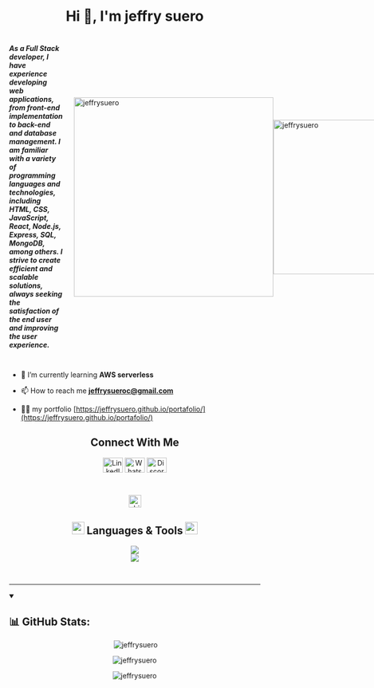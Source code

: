<h1 align="center">Hi 👋, I'm jeffry suero</h1>

<div style="display: flex; align-items: center; justify-content: space-between; margin-bottom: 20px;">
    <h5 style="flex: 1; margin-right: 20px;">
        As a Full Stack developer, I have experience developing web applications, from front-end implementation to back-end and database management. I am familiar with a variety of programming languages and technologies, including HTML, CSS, JavaScript, React, Node.js, Express, SQL, MongoDB, among others. I strive to create efficient and scalable solutions, always seeking the satisfaction of the end user and improving the user experience.
    </h5>
    <img  align="right" width="400" src="https://user-images.githubusercontent.com/74038190/212749447-bfb7e725-6987-49d9-ae85-2015e3e7cc41.gif" alt="jeffrysuero" />
    <img  width="420" height="310" src="https://content.cloudnature.net/images/d96ebc56-110d-4c94-9a96-6278f74749f5" alt="jeffrysuero" />
</div>



- 🌱 I’m currently learning **AWS serverless**

- 📫 How to reach me **jeffrysueroc@gmail.com**
- 👨‍💻 my portfolio [https://jeffrysuero.github.io/portafolio/](https://jeffrysuero.github.io/portafolio/)
<h2 align="center"> Connect With Me </h2>

<p align="center">
    <a href="https://www.linkedin.com/in/jeffry-pascual-suero-camilo-b2a67417b" target="blank"><img align="center" src="https://raw.githubusercontent.com/rahuldkjain/github-profile-readme-generator/master/src/images/icons/Social/linked-in-alt.svg" alt="LinkedIn" height="30" width="40" /></a>
    <a href="https://api.whatsapp.com/send/?phone=18298288359&text&app_absent=0&lang=en" target="blank"><img align="center" src="https://raw.githubusercontent.com/rahuldkjain/github-profile-readme-generator/master/src/images/icons/Social/whatsapp.svg" alt="WhatsApp" height="30" width="40" /></a>
    <a href="https://discord.com/invite/your-discord-link" target="blank"><img align="center" src="https://img.icons8.com/ios-filled/50/5865F2/discord-logo.png" alt="Discord" height="30" width="40" /></a>
</p>
<br>
<p align="center"> 
    <img height="25px" src="https://komarev.com/ghpvc/?username=shinchancode&label=Profile%20views&color=0e75b6&style=flat" alt="shinchancode" /> 
</p>

<h2 align="center">
    <img src="https://camo.githubusercontent.com/beb64ff21c883e318e4f5db5231c2ba4175705bea1c9249e82a41ab375db4f75/68747470733a2f2f6d65646961322e67697068792e636f6d2f6d656469612f51737347456d706b79454f684243623765312f67697068792e6769663f6369643d656366303565343761306e336769316266716e74716d6f62386739616964316f796a327772336473336d67373030626c267269643d67697068792e676966" width="25px" /> 
    Languages & Tools 
    <img src="https://camo.githubusercontent.com/beb64ff21c883e318e4f5db5231c2ba4175705bea1c9249e82a41ab375db4f75/68747470733a2f2f6d65646961322e67697068792e636f6d2f6d656469612f51737347456d706b79454f684243623765312f67697068792e6769663f6369643d656366303565343761306e336769316266716e74716d6f62386739616964316f796a327772336473336d67373030626c267269643d67697068792e676966" width="25px" />
</h2>

<p align="center">
    <img src="https://skillicons.dev/icons?i=html,css,js,bootstrap,nodejs,git,firebase,react,next,postgresql,postman,php,laravel,express" />
    <br>
    <img src="https://skillicons.dev/icons?i=mysql,angular,bash,figma,vscode,ts,aws,mongodb" />
</p>
<br>
<hr>

<details open> 
  <summary><h2>📊 GitHub Stats:</h2></summary>
  <p align="center">&nbsp;<img src="https://github-readme-stats.vercel.app/api?username=jeffrysuero&theme=merko&hide_border=false&include_all_commits=true&count_private=true&show_icons=true&locale=en" alt="jeffrysuero" /></p>
  <p align="center"><img src="https://github-readme-stats.vercel.app/api/top-langs?username=jeffrysuero&theme=merko&hide_border=false&show_icons=true&locale=en&layout=compact&hide=csharp&langs_count=8" alt="jeffrysuero" /></p>
  <p align="center"><img src="https://streak-stats.demolab.com?user=jeffrysuero&theme=dark&border_radius=7.8" alt="jeffrysuero" /></p>
</details>
